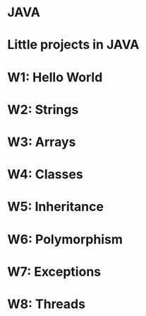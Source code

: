 # JAVA
# Little projects in JAVA
# W1: Hello World
# W2: Strings
# W3: Arrays
# W4: Classes
# W5: Inheritance
# W6: Polymorphism
# W7: Exceptions
# W8: Threads
